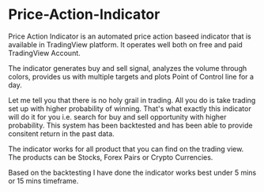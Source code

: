 # Price-Action-Indicator

Price Action Indicator is an automated price action baseed indicator that is available in TradingView platform. It operates well both on free and paid TradingView Account.

The indicator generates buy and sell signal, analyzes the volume through colors, provides us with multiple targets and plots Point of Control line for a day.



Let me tell you that there is no holy grail in trading. All you do is take trading set up with higher probability of winning. That's what exactly this indicator will do it for you i.e. search for buy and sell opportunity with higher probability. This system has been backtested and has been able to provide consitent return in the past data.

The indicator works for all product that you can find on the trading view. The products can be Stocks, Forex Pairs or Crypto Currencies. 

Based on the backtesting I have done the indicator works best under 5 mins or 15 mins timeframe.
